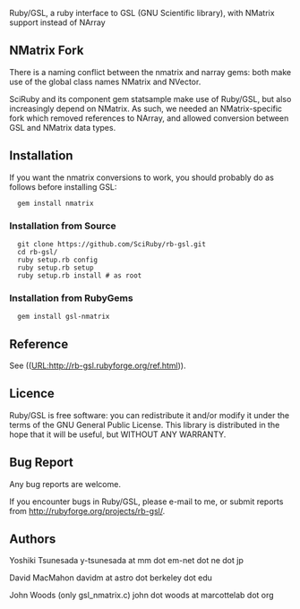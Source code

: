 Ruby/GSL, a ruby interface to GSL (GNU Scientific library), with NMatrix support instead of NArray

## NMatrix Fork
There is a naming conflict between the nmatrix and narray gems: both make use of the global class names NMatrix and NVector.

SciRuby and its component gem statsample make use of Ruby/GSL, but also increasingly depend on NMatrix. As such, we needed an NMatrix-specific fork which removed references to NArray, and allowed conversion between GSL and NMatrix data types.

## Installation

If you want the nmatrix conversions to work, you should probably do as follows before installing GSL:

```
  gem install nmatrix
```

### Installation from Source

```
  git clone https://github.com/SciRuby/rb-gsl.git
  cd rb-gsl/
  ruby setup.rb config
  ruby setup.rb setup
  ruby setup.rb install # as root
```

### Installation from RubyGems
```
  gem install gsl-nmatrix
```
## Reference

See ((<URL:http://rb-gsl.rubyforge.org/ref.html>)).

## Licence

Ruby/GSL is free software: you can redistribute it and/or modify it
under the terms of the GNU General Public License.
This library is distributed in the hope that it will be useful, but
WITHOUT ANY WARRANTY.

## Bug Report
Any bug reports are welcome.

If you encounter bugs in Ruby/GSL, please e-mail to me, or
submit reports from http://rubyforge.org/projects/rb-gsl/.

## Authors
Yoshiki Tsunesada
y-tsunesada at mm dot em-net dot ne dot jp

David MacMahon
davidm at astro dot berkeley dot edu

John Woods (only gsl_nmatrix.c)
john dot woods at marcottelab dot org
